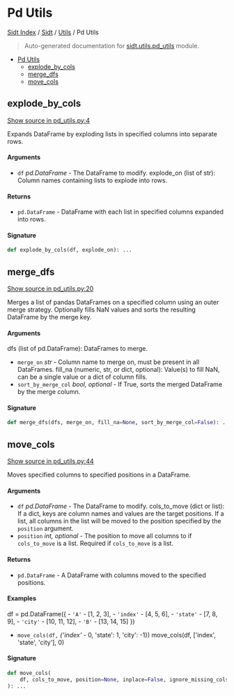 # Pd Utils

[Sidt Index](../../README.md#sidt-index) / [Sidt](../index.md#sidt) / [Utils](./index.md#utils) / Pd Utils

> Auto-generated documentation for [sidt.utils.pd_utils](../../../sidt/utils/pd_utils.py) module.

- [Pd Utils](#pd-utils)
  - [explode_by_cols](#explode_by_cols)
  - [merge_dfs](#merge_dfs)
  - [move_cols](#move_cols)

## explode_by_cols

[Show source in pd_utils.py:4](../../../sidt/utils/pd_utils.py#L4)

Expands DataFrame by exploding lists in specified columns into separate rows.

#### Arguments

- `df` *pd.DataFrame* - The DataFrame to modify.
explode_on (list of str): Column names containing lists to explode into rows.

#### Returns

- `pd.DataFrame` - DataFrame with each list in specified columns expanded into rows.

#### Signature

```python
def explode_by_cols(df, explode_on): ...
```



## merge_dfs

[Show source in pd_utils.py:20](../../../sidt/utils/pd_utils.py#L20)

Merges a list of pandas DataFrames on a specified column using an outer merge strategy. Optionally fills NaN
values and sorts the resulting DataFrame by the merge key.

#### Arguments

dfs (list of pd.DataFrame): DataFrames to merge.
- `merge_on` *str* - Column name to merge on, must be present in all DataFrames.
fill_na (numeric, str, or dict, optional): Value(s) to fill NaN, can be a single value or a dict of column fills.
- `sort_by_merge_col` *bool, optional* - If True, sorts the merged DataFrame by the merge column.

#### Signature

```python
def merge_dfs(dfs, merge_on, fill_na=None, sort_by_merge_col=False): ...
```



## move_cols

[Show source in pd_utils.py:44](../../../sidt/utils/pd_utils.py#L44)

Moves specified columns to specified positions in a DataFrame.

#### Arguments

- `df` *pd.DataFrame* - The DataFrame to modify.
cols_to_move (dict or list): If a dict, keys are column names and values are the target positions.
                            If a list, all columns in the list will be moved to the position specified
                            by the `position` argument.
- `position` *int, optional* - The position to move all columns to if `cols_to_move` is a list.
                          Required if `cols_to_move` is a list.

#### Returns

- `pd.DataFrame` - A DataFrame with columns moved to the specified positions.

#### Examples

df = pd.DataFrame({
    - `'A'` - [1, 2, 3],
    - `'index'` - [4, 5, 6],
    - `'state'` - [7, 8, 9],
    - `'city'` - [10, 11, 12],
    - `'B'` - [13, 14, 15]
})
- `move_cols(df,` *{'index'* - 0, 'state': 1, 'city': -1})
move_cols(df, ['index', 'state', 'city'], 0)

#### Signature

```python
def move_cols(
    df, cols_to_move, position=None, inplace=False, ignore_missing_cols=False
): ...
```